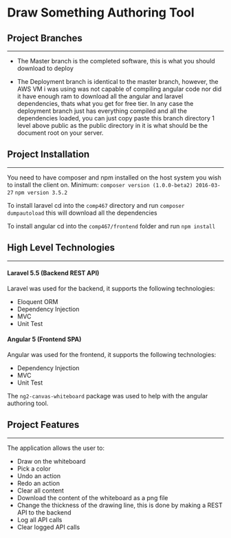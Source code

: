 # Draw Something Authoring Tool

## Project Branches
***

* The Master branch is the completed software, this is what you should download to deploy

* The Deployment branch is identical to the master branch, however, the AWS VM i was using was not capable of compiling angular code nor did it have enough ram to download all the angular and laravel dependencies, thats what you get for free tier. In any case the deployment branch just has everything compiled and all the dependencies loaded, you can just copy paste this branch directory 1 level above public as the public directory in it is what should be the document root on your server.

## Project Installation
***

You need to have composer and npm installed on the host system you wish to install the client on.
Minimum:
`composer version (1.0.0-beta2) 2016-03-27`
`npm version 3.5.2`

To install laravel cd into the `comp467` directory and run `composer dumpautoload` this will download all the dependencies

To install angular cd into the `comp467/frontend` folder and run `npm install`

## High Level Technologies
***

#### Laravel 5.5 (Backend REST API)

Laravel was used for the backend, it supports the following technologies:

* Eloquent ORM
* Dependency Injection
* MVC
* Unit Test

#### Angular 5 (Frontend SPA)

Angular was used for the frontend, it supports the following technologies:

* Dependency Injection
* MVC
* Unit Test

The `ng2-canvas-whiteboard` package was used to help with the angular authoring tool.

## Project Features
***

The application allows the user to:
* Draw on the whiteboard
* Pick a color
* Undo an action
* Redo an action
* Clear all content
* Download the content of the whiteboard as a png file
* Change the thickness of the drawing line, this is done by making a REST API to the backend
* Log all API calls
* Clear logged API calls
